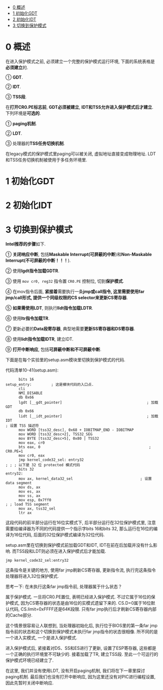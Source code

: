 
<!-- @import "[TOC]" {cmd="toc" depthFrom=1 depthTo=6 orderedList=false} -->

<!-- code_chunk_output -->

- [0 概述](#0-概述)
- [1 初始化GDT](#1-初始化gdt)
- [2 初始化IDT](#2-初始化idt)
- [3 切换到保护模式](#3-切换到保护模式)

<!-- /code_chunk_output -->

# 0 概述

在进入保护模式之前, 必须建立一个完整的保护模式运行环境, 下面的系统表格是**必须建立**的.

① **GDT**.

② **IDT**.

③ **TSS段**.

在**打开CR0.PE标志前**, **GDT必须被建立**, **IDT和TSS允许进入保护模式后才建立**. 下列环境是**可选的**.

① **paging机制**.

② **LDT**.

③ 处理器的**TSS任务切换机制**.

在legacy模式的保护模式里paging可以被关闭, 虚拟地址直接变成物理地址. LDT和TSS任务切换机制被使用于多任务环境里.

# 1 初始化GDT


# 2 初始化IDT

# 3 切换到保护模式

**Intel推荐的步骤**如下.

① **关闭响应中断**, 包括**Maskable Interrupt(可屏蔽的中断**)和**Non-Maskable Interrupt(不可屏蔽的中断！！！**).

② 使用**lgdt指令加载GDTR**.

③ 使用 `mov cr0, reg32` 指令置 `CR0.PE` 控制位, 切到**保护模式**.

④ 在mov指令后面, **紧接着**需要执行一条**jmp或call指令, 这里需要使用far jmp/call形式, 提供一个同级权限的CS selector来更新CS寄存器**.

⑤ **如果需使用LDT**, 则执行**lldt指令加载LDTR**.

⑥ 使用**ltr指令加载TR**.

⑦ 更新必要的**Data段寄存器**, 典型地需要**更新SS寄存器和DS寄存器**.

⑧ 使用**lidt指令加载IDTR**, 建立IDT.

⑨ **打开中断响应**, 包括**可屏蔽中断和不可屏蔽中断**.

下面是在每个实验里的setup.asm模块里切换到保护模式的代码.

代码清单10-41(setup.asm):

```assembly
      bits 16
setup_entry:         ; 这是模块代码的入口点.
      cli
      NMI_DISABLE
      db 0x66
      lgdt [__gdt_pointer]                                       ; 加载 GDT
      db 0x66
      lidt [__idt_pointer]                                       ; 加载 IDT
; 设置 TSS 描述符
      mov WORD [tss32_desc], 0x68 + IOBITMAP_END - IOBITMAP
      mov WORD [tss32_desc+2], TSS32_SEG
      mov BYTE [tss32_desc+5], 0x80 | TSS32
      mov eax, cr0
      bts eax, 0                                                  ; CR0.PE=1
      mov cr0, eax
      jmp kernel_code32_sel: entry32
; ; ; 以下是 32 位 protected 模式代码
      bits 32
entry32:
      mov ax, kernel_data32_sel                               ; 设置 data segment
      mov ds, ax
      mov es, ax
      mov ss, ax
      mov esp, 0x7ff0
; ; load TSS segment
      mov ax, tss32_sel
      ltr ax
```

这段代码的前半部分运行在16位实模式下, 后半部分运行在32位保护模式里, 注意需要给编译器为不同的代码提供一个指示字bits 16和bits 32, 那么运行在16位的编译为16位代码, 后面的32位保护模式编译为32位代码.

setup.asm里在切换到保护模式前加载GDT和IDT, IDT在前在后加载并没有什么影响. 而TSS段和LDT则必须在进入保护模式后才能加载.

```assembly
jmp kernel_code32_sel:entry32
```

这条指令是关键的地方, 使用far jmp刷新CS寄存器, 更新指令流, 执行完这条指令处理器将进入32位保护模式.

思考一下: 在未执行这条far jmp指令前, 处理器属于什么状态？

属于保护模式. 一旦将CR0.PE置位, 表明已经进入保护模式. 不过它属于16位的保护模式, 因为CS寄存器的状态是由16位的实模式遗留下来的. CS.D=0属于16位默认代码, CS.limit=0xFFFF还是64K段限. 只有far jmp执行后才刷新CS寄存器内部的Cache部分.

这个情景很容易让人联想到, 当处理器初始化后, 执行位于BIOS里的第一条far jmp指令前的状态和这个切换到保护模式未执行far jmp指令的状态很相像. 所不同的是一个进入实模式, 一个是进入保护模式.

进入保护模式后, 紧接着对DS、SS和ES进行了更新, 设置了ESP寄存器, 这些都是一个正确的执行环境里不可缺少的. 接着加载了TR, 建立TSS段. 至此一个可运行的保护模式环境已经建立了.

在这里, 我们并没有使用LDT, 没有开启paging机制, 我们将在下一章里探讨paging机制. 最后我们也没有打开中断响应, 因为这里还没有对PIC进行编程设置, 因此先暂时关闭中断响应.
